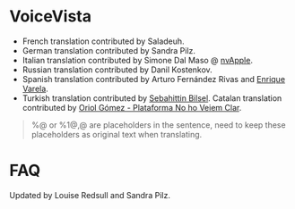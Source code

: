 # VoiceVista

- French translation contributed by Saladeuh.
- German translation contributed by Sandra Pilz.
- Italian translation contributed by Simone Dal Maso @ [nvApple](https://nvapple.it).
- Russian translation contributed by Danil Kostenkov.
- Spanish translation contributed by Arturo Fernández Rivas and [Enrique Varela](https://about.me/enriquevarela).
- Turkish translation contributed by [Sebahittin Bilsel](https://twitter.com/sebahittinbilse).
Catalan translation contributed by [Oriol Gómez - Plataforma No ho Veiem Clar](https://www.nohoveiemclar.cat).

> %@ or %1$@, %2$@ are placeholders in the sentence, need to keep these placeholders as original text when translating.

# FAQ
Updated by Louise Redsull and Sandra Pilz.
